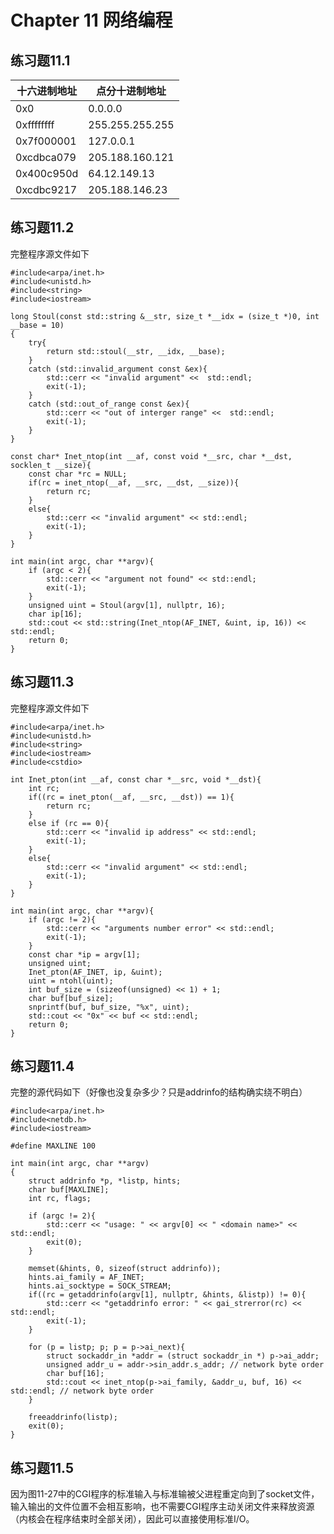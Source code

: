# Chapter 11 网络编程

## 练习题11.1
| 十六进制地址 | 点分十进制地址  |
| ------------ | --------------- |
| 0x0          | 0.0.0.0         |
| 0xffffffff   | 255.255.255.255 |
| 0x7f000001   | 127.0.0.1       |
| 0xcdbca079   | 205.188.160.121 |
| 0x400c950d   | 64.12.149.13    |
| 0xcdbc9217   | 205.188.146.23  |

## 练习题11.2
完整程序源文件如下
```
#include<arpa/inet.h>
#include<unistd.h>
#include<string>
#include<iostream>

long Stoul(const std::string &__str, size_t *__idx = (size_t *)0, int __base = 10)
{
    try{
        return std::stoul(__str, __idx, __base);
    }
    catch (std::invalid_argument const &ex){
        std::cerr << "invalid argument" <<  std::endl;
        exit(-1);
    }
    catch (std::out_of_range const &ex){
        std::cerr << "out of interger range" <<  std::endl;
        exit(-1);
    }
}

const char* Inet_ntop(int __af, const void *__src, char *__dst, socklen_t __size){
    const char *rc = NULL;
    if(rc = inet_ntop(__af, __src, __dst, __size)){
        return rc;
    }
    else{
        std::cerr << "invalid argument" << std::endl;
        exit(-1);
    }
}

int main(int argc, char **argv){
    if (argc < 2){
        std::cerr << "argument not found" << std::endl;
        exit(-1);
    }
    unsigned uint = Stoul(argv[1], nullptr, 16);
    char ip[16];
    std::cout << std::string(Inet_ntop(AF_INET, &uint, ip, 16)) << std::endl;
    return 0;
}
```

## 练习题11.3
完整程序源文件如下
```
#include<arpa/inet.h>
#include<unistd.h>
#include<string>
#include<iostream>
#include<cstdio>

int Inet_pton(int __af, const char *__src, void *__dst){
    int rc;
    if((rc = inet_pton(__af, __src, __dst)) == 1){
        return rc;
    }
    else if (rc == 0){
        std::cerr << "invalid ip address" << std::endl;
        exit(-1);
    }
    else{
        std::cerr << "invalid argument" << std::endl;
        exit(-1);
    }
}

int main(int argc, char **argv){
    if (argc != 2){
        std::cerr << "arguments number error" << std::endl;
        exit(-1);
    }
    const char *ip = argv[1];
    unsigned uint;
    Inet_pton(AF_INET, ip, &uint);
    uint = ntohl(uint);
    int buf_size = (sizeof(unsigned) << 1) + 1;
    char buf[buf_size];
    snprintf(buf, buf_size, "%x", uint);
    std::cout << "0x" << buf << std::endl;
    return 0;
}
```

## 练习题11.4
完整的源代码如下（好像也没复杂多少？只是addrinfo的结构确实绕不明白）
```
#include<arpa/inet.h>
#include<netdb.h>
#include<iostream>

#define MAXLINE 100

int main(int argc, char **argv)
{
    struct addrinfo *p, *listp, hints;
    char buf[MAXLINE];
    int rc, flags;

    if (argc != 2){
        std::cerr << "usage: " << argv[0] << " <domain name>" << std::endl;
        exit(0);
    }
    
    memset(&hints, 0, sizeof(struct addrinfo));
    hints.ai_family = AF_INET;
    hints.ai_socktype = SOCK_STREAM;
    if((rc = getaddrinfo(argv[1], nullptr, &hints, &listp)) != 0){
        std::cerr << "getaddrinfo error: " << gai_strerror(rc) << std::endl;
        exit(-1);
    }

    for (p = listp; p; p = p->ai_next){
        struct sockaddr_in *addr = (struct sockaddr_in *) p->ai_addr;
        unsigned addr_u = addr->sin_addr.s_addr; // network byte order
        char buf[16];
        std::cout << inet_ntop(p->ai_family, &addr_u, buf, 16) << std::endl; // network byte order
    }

    freeaddrinfo(listp);
    exit(0);
}
```

## 练习题11.5
因为图11-27中的CGI程序的标准输入与标准输被父进程重定向到了socket文件，输入输出的文件位置不会相互影响，也不需要CGI程序主动关闭文件来释放资源（内核会在程序结束时全部关闭），因此可以直接使用标准I/O。